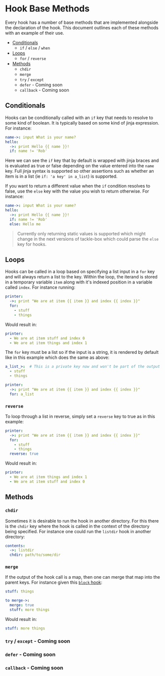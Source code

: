 # Hook Base Methods

Every hook has a number of base methods that are implemented alongside the declaration of the hook.  This document outlines each of these methods with an example of their use.

- [Conditionals](#conditionals)
    - `if` / `else` / `when`
- [Loops](#loops)
    - `for` / `reverse`
- [Methods](#methods)
    - `chdir`
    - `merge`
    - `try` / `except`
    - `defer` - Coming soon
    - `callback` - Coming soon

## Conditionals

Hooks can be conditionally called with an `if` key that needs to resolve to some kind of boolean. It is typically based on some kind of jinja expression. For instance:

```yaml
name->: input What is your name?
hello:
  ->: print Hello {{ name }}!
  if: name != 'Rob'
```

Here we can see the `if` key that by default is wrapped with jinja braces and is evaluated as true or false depending on the value entered into the `name` key. Full jinja syntax is supported so other assertions such as whether an item is in a list (ie `if: 'a key' in a_list`) is supported.

If you want to return a different value when the `if` condition resolves to false, use the `else` key with the value you wish to return otherwise.  For instance:

```yaml
name->: input What is your name?
hello:
  ->: print Hello {{ name }}!
  if: name != 'Rob'
  else: Hello me
```

> Currently only returning static values is supported which might change in the next versions of tackle-box which could parse the `else` key for hooks.

## Loops

Hooks can be called in a loop based on specifying a list input in a `for` key and will always return a list to the key. Within the loop, the iterand is stored in a temporary variable `item` along with it's indexed position in a variable called `index`. For instance running:

```yaml
printer:
  ->: print "We are at item {{ item }} and index {{ index }}"
  for:
    - stuff
    - things
```

Would result in:

```yaml
printer:
  - We are at item stuff and index 0
  - We are at item things and index 1
```

The `for` key must be a list so if the input is a string, it is rendered by default like in this example which does the same as above:

```yaml
a_list_>:  # This is a private key now and won't be part of the output context
  - stuff
  - things

printer:
  ->: print "We are at item {{ item }} and index {{ index }}"
  for: a_list
```

### `reverse`

To loop through a list in reverse, simply set a `reverse` key to true as in this example:

```yaml
printer:
  ->: print "We are at item {{ item }} and index {{ index }}"
  for:
    - stuff
    - things
  reverse: true
```

Would result in:

```yaml
printer:
  - We are at item things and index 1
  - We are at item stuff and index 0
```

## Methods

### `chdir`

Sometimes it is desirable to run the hook in another directory.  For this there is the `chdir` key where the hook is called in the context of the directory being specified. For instance one could run the `listdir` hook in another directory:

```yaml
contents:
  ->: listdir
  chdir: path/to/some/dir
```

### `merge`

If the output of the hook call is a map, then one can merge that map into the parent keys.  For instance given this [`block` hook]():

```yaml
stuff: things

to merge->:
  merge: true
  stuff: more things
```

Would result in:

```yaml
stuff: more things
```

### `try` / `except` - Coming soon
### `defer` - Coming soon
### `callback` - Coming soon
